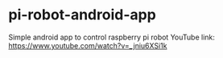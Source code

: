 # pi-robot-android-app
Simple android app to control raspberry pi robot
YouTube link: https://www.youtube.com/watch?v=_jniu6XSi1k

